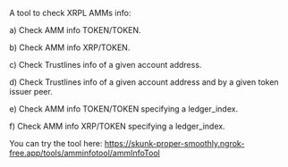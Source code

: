A tool to check XRPL AMMs info:

a) Check AMM info TOKEN/TOKEN.

b) Check AMM info XRP/TOKEN.

c) Check Trustlines info of a given account address.

d) Check Trustlines info of a given account address and by a given token issuer peer.

e) Check AMM info TOKEN/TOKEN specifying a ledger_index.

f) Check AMM info XRP/TOKEN specifying a ledger_index.

You can try the tool here: https://skunk-proper-smoothly.ngrok-free.app/tools/amminfotool/ammInfoTool
